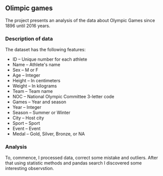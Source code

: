 ## Olimpic games

The project presents an analysis of the data about Olympic Games since 1896 until 2016 years.

### Description of data
The dataset has the following features:

- ID – Unique number for each athlete
- Name – Athlete's name
- Sex – M or F
- Age – Integer
- Height – In centimeters
- Weight – In kilograms
- Team – Team name
- NOC – National Olympic Committee 3-letter code
- Games – Year and season
- Year – Integer
- Season – Summer or Winter
- City – Host city
- Sport – Sport
- Event – Event
- Medal – Gold, Silver, Bronze, or NA

### Analysis
To, commence, I processed data, correct some mistake and outliers. After that using statistic methods and pandas search I discovered some interesting observstion.